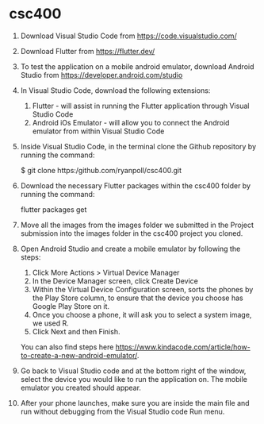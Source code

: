 # csc400

1) Download Visual Studio Code from https://code.visualstudio.com/

2) Download Flutter from https://flutter.dev/

3) To test the application on a mobile android emulator, download Android Studio from https://developer.android.com/studio

4) In Visual Studio Code, download the following extensions:
	1) Flutter - will assist in running the Flutter application through Visual Studio Code
	2) Android iOs Emulator - will allow you to connect the Android emulator from within Visual Studio Code

5) Inside Visual Studio Code, in the terminal clone the Github repository by running the command:

	$ git clone https:/github.com/ryanpoll/csc400.git

6) Download the necessary Flutter packages within the csc400 folder by running the command:

	flutter packages get
  
7) Move all the images from the images folder we submitted in the Project submission into the images folder in the csc400 project you cloned.

8) Open Android Studio and create a mobile emulator by following the steps:
	1) Click More Actions > Virtual Device Manager
	2) In the Device Manager screen, click Create Device
	3) Within the Virtual Device Configuration screen, sorts the phones by the Play Store column, to ensure that the device you choose has Google Play Store on it.
	4) Once you choose a phone, it will ask you to select a system image, we used R.
	5) Click Next and then Finish.
	
	You can also find steps here https://www.kindacode.com/article/how-to-create-a-new-android-emulator/.

9) Go back to Visual Studio code and at the bottom right of the window, select the device you would like to run the application on. The mobile emulator you created should appear.

10) After your phone launches, make sure you are inside the main file and run without debugging from the Visual Studio code Run menu.


	





 
